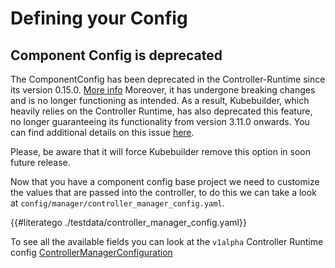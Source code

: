 # Defining your Config

<aside class="note warning">
<h1>Component Config is deprecated</h1>

The ComponentConfig has been deprecated in the Controller-Runtime since its version 0.15.0.  [More info](https://github.com/kubernetes-sigs/controller-runtime/issues/895)
Moreover, it has undergone breaking changes and is no longer functioning as intended.
As a result, Kubebuilder, which heavily relies on the Controller Runtime, has also deprecated this feature,
no longer guaranteeing its functionality from version 3.11.0 onwards. You can find additional details on this issue [here](https://github.com/kubernetes-sigs/controller-runtime/issues/2370).

Please, be aware that it will force Kubebuilder remove this option in soon future release.

</aside>

Now that you have a component config base project we need to customize the
values that are passed into the controller, to do this we can take a look at 
`config/manager/controller_manager_config.yaml`.

{{#literatego ./testdata/controller_manager_config.yaml}}

To see all the available fields you can look at the `v1alpha` Controller
Runtime config [ControllerManagerConfiguration][configtype]

[configtype]: https://pkg.go.dev/sigs.k8s.io/controller-runtime/pkg/config/v1alpha1#ControllerManagerConfigurationSpec